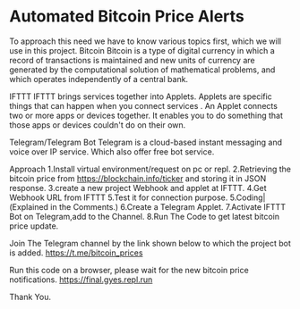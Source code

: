 # Automated Bitcoin Price Alerts

To approach this need we have to know various topics first, which we will use in this project.
Bitcoin
Bitcoin is a type of digital currency in which a record of transactions is maintained and new units of currency are generated by the computational solution of mathematical problems, and which operates independently of a central bank.
 
IFTTT
IFTTT brings services together into Applets. Applets are specific things that can happen when you connect services .
An Applet connects two or more apps or devices together. It enables you to do something that those apps or devices couldn't do on their own.
 
Telegram/Telegram Bot 
Telegram is a cloud-based instant messaging and voice over IP service. Which also offer free bot service.
 
 
Approach
1.Install virtual environment/request on pc or repl.
2.Retrieving the bitcoin price from https://blockchain.info/ticker and storing it in JSON response.
3.create a new project Webhook and applet at IFTTT.
4.Get Webhook URL from IFTTT
5.Test it for connection purpose.
5.Coding|(Explained in the Comments.)
6.Create a Telegram Applet.
7.Activate IFTTT Bot on Telegram,add to the Channel.
8.Run The Code to get latest bitcoin price update.
 
 
Join The Telegram channel by the link shown below to which the project bot is added.
https://t.me/bitcoin_prices
 
Run this code on a browser, please wait for the new bitcoin price notifications.
https://final.gyes.repl.run
 
Thank You.
